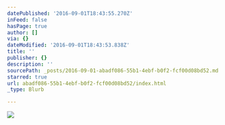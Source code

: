 ```yaml
---
datePublished: '2016-09-01T18:43:55.270Z'
inFeed: false
hasPage: true
author: []
via: {}
dateModified: '2016-09-01T18:43:53.838Z'
title: ''
publisher: {}
description: ''
sourcePath: _posts/2016-09-01-abadf086-55b1-4ebf-b0f2-fcf00d08bd52.md
starred: true
url: abadf086-55b1-4ebf-b0f2-fcf00d08bd52/index.html
_type: Blurb

---
```

![](https://the-grid-user-content.s3-us-west-2.amazonaws.com/53bed899-0343-4358-ab2e-3879aca1a1db.jpg)